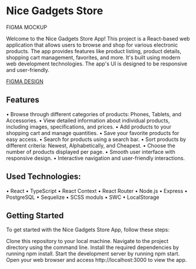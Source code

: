 # Nice Gadgets Store
FIGMA MOCKUP

Welcome to the Nice Gadgets Store App! This project is a React-based web application that allows users to browse and shop for various electronic products. The app provides features like product listing, product details, shopping cart management, favorites, and more. It's built using modern web development technologies. The app's UI is designed to be responsive and user-friendly.

[FIGMA DESIGN](https://www.figma.com/file/xMK2Dy0mfBbJJSNctmOuLW/Phone-catalog-(V2)-Rounded-Style-1?type=design&node-id=0-1&mode=design/)

## Features
• Browse through different categories of products: Phones, Tablets, and Accessories.
• View detailed information about individual products, including images, specifications, and prices.
• Add products to your shopping cart and manage quantities.
• Save your favorite products for easy access.
• Search for products using a search bar.
• Sort products by different criteria: Newest, Alphabetically, and Cheapest.
• Choose the number of products displayed per page.
• Smooth user interface with responsive design.
• Interactive navigation and user-friendly interactions.

## Used Technologies:
• React
• TypeScript
• React Context
• React Router
• Node.js
• Express
• PostgreSQL
• Sequelize
• SCSS moduls
• SWC
• LocalStorage

## Getting Started
To get started with the Nice Gadgets Store App, follow these steps:

Clone this repository to your local machine.
Navigate to the project directory using the command line.
Install the required dependencies by running npm install.
Start the development server by running npm start.
Open your web browser and access http://localhost:3000 to view the app.
